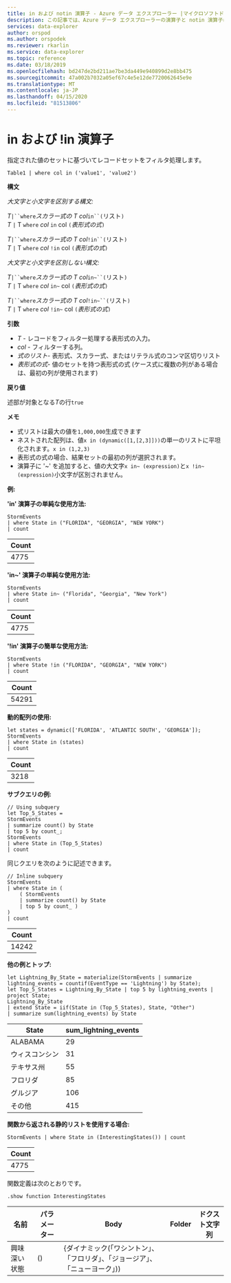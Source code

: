 ```yaml
---
title: in および notin 演算子 - Azure データ エクスプローラー |マイクロソフトドキュメント
description: この記事では、Azure データ エクスプローラーの演算子と notin 演算子について説明します。
services: data-explorer
author: orspod
ms.author: orspodek
ms.reviewer: rkarlin
ms.service: data-explorer
ms.topic: reference
ms.date: 03/18/2019
ms.openlocfilehash: bd247de2bd211ae7be3da449e940899d2e8bb475
ms.sourcegitcommit: 47a002b7032a05ef67c4e5e12de7720062645e9e
ms.translationtype: MT
ms.contentlocale: ja-JP
ms.lasthandoff: 04/15/2020
ms.locfileid: "81513806"
---
```

# <a name="in-and-in-operators"></a>in および !in 演算子

指定された値のセットに基づいてレコードセットをフィルタ処理します。

```kusto
Table1 | where col in ('value1', 'value2')
```

**構文**

*大文字と小文字を区別する構文:*

*T*`|``where`*スカラー式の T* *col*`in``(`リスト`)`   
*T* `|` T `where` *col* `in` col `(`*表形式の式*`)`   
 
*T*`|``where`*スカラー式の T* *col*`!in``(`リスト`)`  
*T* `|` T `where` *col* `!in` col `(`*表形式の式*`)`   

*大文字と小文字を区別しない構文:*

*T*`|``where`*スカラー式の T* *col*`in~``(`リスト`)`   
*T* `|` T `where` *col* `in~` col `(`*表形式の式*`)`   
 
*T*`|``where`*スカラー式の T* *col*`!in~``(`リスト`)`  
*T* `|` T `where` *col* `!in~` col `(`*表形式の式*`)`   

**引数**

* *T* - レコードをフィルター処理する表形式の入力。
* *col* - フィルターする列。
* *式のリスト*- 表形式、スカラー式、またはリテラル式のコンマ区切りリスト  
* *表形式の式*- 値のセットを持つ表形式の式 (ケース式に複数の列がある場合は、最初の列が使用されます)

**戻り値**

述部が対象となる*T*の行`true`

**メモ**

* 式リストは最大の値を`1,000,000`生成できます    
* ネストされた配列は、値`x in (dynamic([1,[2,3]]))`の単一のリストに平坦化されます。`x in (1,2,3)` 
* 表形式の式の場合、結果セットの最初の列が選択されます。   
* 演算子に '~' を追加すると、値の大文字`x in~ (expression)`と`x !in~ (expression)`小文字が区別されません。

**例:**  

**'in' 演算子の単純な使用方法:**  

```kusto
StormEvents 
| where State in ("FLORIDA", "GEORGIA", "NEW YORK") 
| count
```

|Count|
|---|
|4775|  


**'in~' 演算子の単純な使用方法:**  

```kusto
StormEvents 
| where State in~ ("Florida", "Georgia", "New York") 
| count
```

|Count|
|---|
|4775|  

**'!in' 演算子の簡単な使用方法:**  

```kusto
StormEvents 
| where State !in ("FLORIDA", "GEORGIA", "NEW YORK") 
| count
```

|Count|
|---|
|54291|  


**動的配列の使用:**
```kusto
let states = dynamic(['FLORIDA', 'ATLANTIC SOUTH', 'GEORGIA']);
StormEvents 
| where State in (states)
| count
```

|Count|
|---|
|3218|


**サブクエリの例:**  

```kusto
// Using subquery
let Top_5_States = 
StormEvents
| summarize count() by State
| top 5 by count_; 
StormEvents 
| where State in (Top_5_States) 
| count
```

同じクエリを次のように記述できます。

```kusto
// Inline subquery 
StormEvents 
| where State in (
    ( StormEvents
    | summarize count() by State
    | top 5 by count_ )
) 
| count
```

|Count|
|---|
|14242|  

**他の例とトップ:**  

```kusto
let Lightning_By_State = materialize(StormEvents | summarize lightning_events = countif(EventType == 'Lightning') by State);
let Top_5_States = Lightning_By_State | top 5 by lightning_events | project State; 
Lightning_By_State
| extend State = iif(State in (Top_5_States), State, "Other")
| summarize sum(lightning_events) by State 
```

| State     | sum_lightning_events |
|-----------|----------------------|
| ALABAMA   | 29                   |
| ウィスコンシン | 31                   |
| テキサス州     | 55                   |
| フロリダ   | 85                   |
| グルジア   | 106                  |
| その他     | 415                  |

**関数から返される静的リストを使用する場合:**  

```kusto
StormEvents | where State in (InterestingStates()) | count

```

|Count|
|---|
|4775|  


関数定義は次のとおりです。  

```kusto
.show function InterestingStates
```

|名前|パラメーター|Body|Folder|ドクスト文字列|
|---|---|---|---|---|
|興味深い状態|()|{ダイナミック(「ワシントン」、「フロリダ」、「ジョージア」、「ニューヨーク」))
